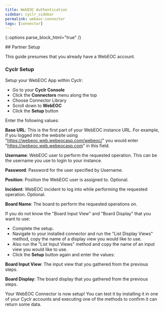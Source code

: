 ```yaml
---
title: WebEOC Authentication
sidebar: cyclr_sidebar
permalink: webeoc-connector
tags: [connector]
---
```

{::options parse_block_html="true" /}
<section class="card">
## Partner Setup

This guide presumes that you already have a WebEOC account.

### Cyclr Setup

Setup your WebEOC App within Cyclr:

*   Go to your **Cyclr Console**
*   Click the **Connectors** menu along the top
*   Choose Connector Library
*   Scroll down to **WebEOC**
*   Click the **Setup** button

Enter the following values:

**Base URL**: This is the first part of your WebEOC instance URL. For example, if you logged into the website using "https://webeoc.web.webeocasp.com/webeoc/" you would enter "https://webeoc.web.webeocasp.com" in this field.

**Username**:  WebEOC user to perform the requested operation. This can be the username you use to login to your instance.

**Password**: Password for the user specified by Username.

**Position**: Position the WebEOC user is assigned to. Optional.

**Incident**: WebEOC incident to log into while performing the requested operation. Optional.

**Board Name**: The board to perform the requested operations on.

If you do not know the "Board Input View" and "Board Display" that you want to use:

* Complete the setup.
* Navigate to your installed connector and run the "List Display Views" method, copy the name of a display view you would like to use.
* Also run the "List Input Views" method and copy the name of an input view you would like to use.
* Click the **Setup** button again and enter the values:

**Board Input View**: The input view that you gathered from the previous steps.

**Board Display**: The board display that you gathered from the previous steps.


Your WebEOC Connector is now setup! You can test it by installing it in one of your Cyclr accounts and executing one of the methods to confirm it can return some data.

</section>
